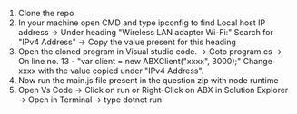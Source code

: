 1. Clone the repo
2. In your machine open CMD and type ipconfig to find Local host IP address -> Under heading "Wireless LAN adapter Wi-Fi:" Search for "IPv4 Address" -> Copy the value present for this heading
3. Open the cloned program in Visual studio code. -> Goto program.cs -> On line no. 13 - "var client = new ABXClient("xxxx", 3000);" Change xxxx with the value copied under "IPv4 Address".
4. Now run the main.js file present in the question zip with node runtime
5. Open Vs Code -> Click on run or Right-Click on ABX in Solution Explorer -> Open in Terminal -> type dotnet run
